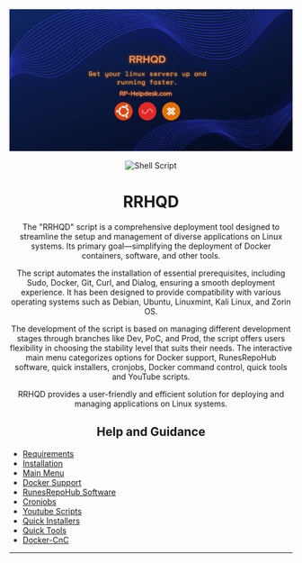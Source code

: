 <div align="center">
  <img src="docs/Images/RRHQD.png">

  ![Shell Script](https://img.shields.io/badge/shell_script-%23121011.svg?style=for-the-badge&logo=gnu-bash&logoColor=white)



# RRHQD
The "RRHQD" script is a comprehensive deployment tool designed to streamline the setup and management of diverse applications on Linux systems. Its primary goal—simplifying the deployment of Docker containers, software, and other tools.

The script automates the installation of essential prerequisites, including Sudo, Docker, Git, Curl, and Dialog, ensuring a smooth deployment experience. It has been designed to provide compatibility with various operating systems such as Debian, Ubuntu, Linuxmint, Kali Linux, and Zorin OS.

The development of the script is based on managing different development stages through branches like Dev, PoC, and Prod, the script offers users flexibility in choosing the stability level that suits their needs. The interactive main menu categorizes options for Docker support, RunesRepoHub software, quick installers, cronjobs, Docker command control, quick tools and YouTube scripts.

RRHQD provides a user-friendly and efficient solution for deploying and managing applications on Linux systems.

## Help and Guidance
</div>

* [Requirements](docs/Readme/Requirements.md)
* [Installation](docs/Readme/Installation.md)
* [Main Menu](docs/Readme/Main-Menu.md)
* [Docker Support](docs/Readme/Docker-Support.md)
* [RunesRepoHub Software](docs/Readme/RunesRepoHub.md)
* [Cronjobs](docs/Readme/Cronjobs.md)
* [Youtube Scripts](docs/Readme/Youtube-Scripts.md)
* [Quick Installers](docs/Readme/Quick-Installer.md)
* [Quick Tools](docs/Readme/Quick-Tools.md)
* [Docker-CnC](docs/Readme/Docker-CnC.md)

---------------------------------------------------------------------------------------------

